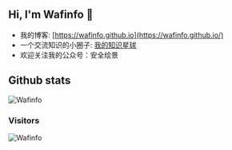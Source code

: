 ## Hi, I'm Wafinfo 👋

<meta name="referrer" content="no-referrer" />

* 我的博客: [https://wafinfo.github.io](https://wafinfo.github.io/)
* 一个交流知识的小圈子: [我的知识星球](https://t.zsxq.com/1VmPu)
* 欢迎关注我的公众号：安全绘景

## Github stats
![Wafinfo](https://github-readme-stats.vercel.app/api?username=wafinfo&count_private=true&show_icons=true&hide=prs&theme=radical)


### Visitors
![Wafinfo](https://profile-counter.glitch.me/wafinfo/count.svg)
